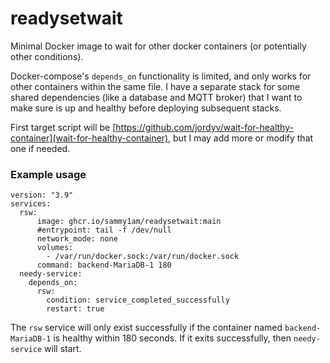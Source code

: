 # readysetwait
Minimal Docker image to wait for other docker containers (or potentially other conditions).

Docker-compose's `depends_on` functionality is limited, and only works for other containers within the same file.  I have a separate stack for some shared dependencies (like a database and MQTT broker) that I want to make sure is up and healthy before deploying subsequent stacks.

First target script will be [https://github.com/jordyv/wait-for-healthy-container](wait-for-healthy-container), but I may add more or modify that one if needed.

### Example usage
```
version: "3.9"
services:
  rsw:
      image: ghcr.io/sammy1am/readysetwait:main
      #entrypoint: tail -f /dev/null
      network_mode: none
      volumes:
        - /var/run/docker.sock:/var/run/docker.sock
      command: backend-MariaDB-1 180
  needy-service:
    depends_on:
      rsw:
        condition: service_completed_successfully
        restart: true
```

The `rsw` service will only exist successfully if the container named `backend-MariaDB-1` is healthy within 180 seconds.  If it exits successfully, then `needy-service` will start.
